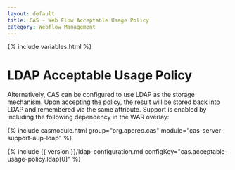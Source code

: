 ```yaml
---
layout: default
title: CAS - Web Flow Acceptable Usage Policy
category: Webflow Management
---
```


{% include variables.html %}

# LDAP Acceptable Usage Policy

Alternatively, CAS can be configured to use LDAP as the storage mechanism. Upon
accepting the policy, the result will be stored back into LDAP and remembered
via the same attribute. Support is enabled by including the following dependency in the WAR overlay:

{% include casmodule.html group="org.apereo.cas" module="cas-server-support-aup-ldap" %}

{% include {{ version }}/ldap-configuration.md configKey="cas.acceptable-usage-policy.ldap[0]" %}
